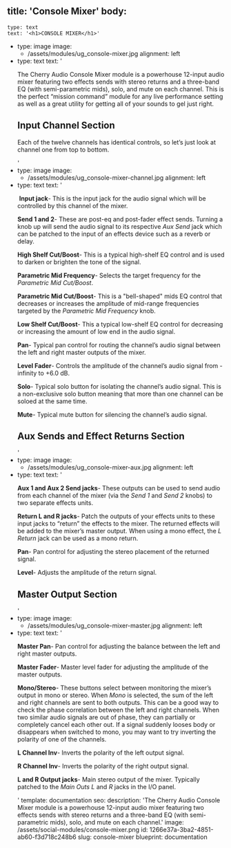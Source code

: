 title: 'Console Mixer'
body:
  -
    type: text
    text: '<h1>CONSOLE MIXER</h1>'
  -
    type: image
    image:
      - /assets/modules/ug_console-mixer.jpg
    alignment: left
  -
    type: text
    text: '<p>The Cherry Audio Console Mixer module is a powerhouse 12-input audio mixer featuring two effects sends with stereo returns and a three-band EQ (with semi-parametric mids), solo, and mute on each channel. This is the perfect “mission command” module for any live performance setting as well as a great utility for getting all of your sounds to gel just right.</p><h2>Input Channel Section</h2><p>Each of the twelve channels has identical controls, so let’s just look at channel one from top to bottom.</p>'
  -
    type: image
    image:
      - /assets/modules/ug_console-mixer-channel.jpg
    alignment: left
  -
    type: text
    text: '<p>&nbsp;<strong>Input jack</strong>- This is the input jack for the audio signal which will be controlled by this channel of the mixer.</p><p><strong>Send 1 and 2</strong>- These are post-eq and post-fader effect sends. Turning a knob up will send the audio signal to its respective <em>Aux Send</em> jack which can be patched to the input of an effects device such as a reverb or delay.<br></p><p><strong>High Shelf Cut/Boost</strong>- This is a typical high-shelf EQ control and is used to darken or brighten the tone of the signal.<br></p><p><strong>Parametric Mid Frequency</strong>- Selects the target frequency for the <em>Parametric Mid Cut/Boost</em>.</p><p><strong>Parametric Mid Cut/Boost</strong>- This is a "bell-shaped" mids EQ control that decreases or increases the amplitude of mid-range frequencies targeted by the <em>Parametric Mid Frequency </em>knob.</p><p><strong>Low Shelf Cut/Boost</strong>- This a typical low-shelf EQ control for decreasing or increasing the amount of low end in the audio signal.</p><p><strong>Pan</strong>- Typical pan control for routing the channel’s audio signal between the left and right master outputs of the mixer.</p><p><strong>Level Fader</strong>- Controls the amplitude of the channel’s audio signal from -infinity to +6.0 dB.</p><p><strong>Solo</strong>- Typical solo button for isolating the channel’s audio signal. This is a non-exclusive solo button meaning that more than one channel can be soloed at the same time.</p><p><strong>Mute</strong>- Typical mute button for silencing the channel’s audio signal.</p><h2><strong>Aux Sends and Effect Returns Section</strong></h2>'
  -
    type: image
    image:
      - /assets/modules/ug_console-mixer-aux.jpg
    alignment: left
  -
    type: text
    text: '<p><strong>Aux 1 and Aux 2 Send jacks</strong>- These outputs can be used to send audio from each channel of the mixer (via the <em>Send 1</em> and <em>Send 2</em> knobs) to two separate effects units.</p><p><strong>Return L and R jacks</strong>- Patch the outputs of your effects units to these input jacks to “return” the effects to the mixer. The returned effects will be added to the mixer’s master output. When using a mono effect, the <em>L Return</em> jack can be used as a mono return.</p><p><strong>Pan</strong>- Pan control for adjusting the stereo placement of the returned signal.</p><p><strong>Level</strong>- Adjusts the amplitude of the return signal.</p><h2><strong>Master Output Section</strong></h2>'
  -
    type: image
    image:
      - /assets/modules/ug_console-mixer-master.jpg
    alignment: left
  -
    type: text
    text: '<p><strong>Master Pan</strong>- Pan control for adjusting the balance between the left and right master outputs.&nbsp;</p><p><strong>Master Fader</strong>- Master level fader for adjusting the amplitude of the master outputs.&nbsp;</p><p><strong>Mono/Stereo</strong>- These buttons select between monitoring the mixer’s output in mono or stereo. When <em>Mono</em> is selected, the sum of the left and right channels are sent to both outputs. This can be a good way to check the phase correlation between the left and right channels. When two similar audio signals are out of phase, they can partially or completely cancel each other out. If a signal suddenly looses body or disappears when switched to mono, you may want to try inverting the polarity of one of the channels.&nbsp;</p><p><strong>L Channel Inv</strong>- Inverts the polarity of the left output signal.&nbsp;</p><p><strong>R Channel Inv</strong>- Inverts the polarity of the right output signal.&nbsp;</p><p><strong>L and R Output jacks</strong>- Main stereo output of the mixer. Typically patched to the <em>Main Outs L </em>and<em> R</em> jacks in the I/O panel.</p>'
template: documentation
seo:
  description: 'The Cherry Audio Console Mixer module is a powerhouse 12-input audio mixer featuring two effects sends with stereo returns and a three-band EQ (with semi-parametric mids), solo, and mute on each channel.'
  image: /assets/social-modules/console-mixer.png
id: 1266e37a-3ba2-4851-ab60-f3d718c248b6
slug: console-mixer
blueprint: documentation
